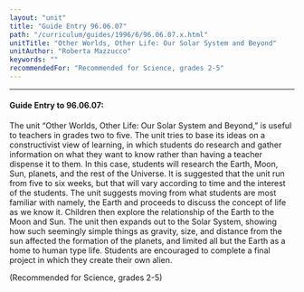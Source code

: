 ```yaml
---
layout: "unit"
title: "Guide Entry 96.06.07"
path: "/curriculum/guides/1996/6/96.06.07.x.html"
unitTitle: "Other Worlds, Other Life: Our Solar System and Beyond"
unitAuthor: "Roberta Mazzucco"
keywords: ""
recommendedFor: "Recommended for Science, grades 2-5"
---
```

<body>
<hr/>
<h4>
Guide Entry to 96.06.07:
</h4>
The unit “Other Worlds, Other Life: Our Solar System and Beyond,” is useful to teachers in grades two to five. The unit tries to base its ideas on a constructivist view of learning, in which students do research and gather information on what they want to know rather than having a teacher dispense it to them. In this case, students will research the Earth, Moon, Sun, planets, and the rest of the Universe. It is suggested that the unit run from five to six weeks, but that will vary according to time and the interest of the students. The unit suggests moving from what students are most familiar with namely, the Earth and proceeds to discuss the concept of life as we know it. Children then explore the relationship of the Earth to the Moon and Sun. The unit then expands out to the Solar System, showing how such seemingly simple things as gravity, size, and distance from the sun affected the formation of the planets, and limited all but the Earth as a home to human type life. Students are encouraged to complete a final project in which they create their own alien.
<p>
(Recommended for Science, grades 2-5)
</p>
</body>